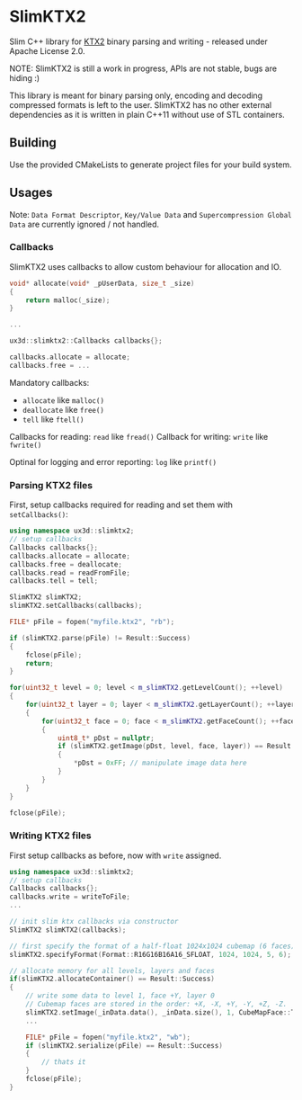 # SlimKTX2
Slim C++ library for [KTX2](http://github.khronos.org/KTX-Specification/) binary parsing and writing - released under Apache License 2.0.

NOTE: SlimKTX2 is still a work in progress, APIs are not stable, bugs are hiding :)

This library is meant for binary parsing only, encoding and decoding compressed formats is left to the user. SlimKTX2 has no other external dependencies as it is written in plain C++11 without use of STL containers.

## Building

Use the provided CMakeLists to generate project files for your build system.

## Usages

Note: `Data Format Descriptor`, `Key/Value Data` and `Supercompression Global Data` are currently ignored / not handled.

### Callbacks

SlimKTX2 uses callbacks to allow custom behaviour for allocation and IO.
```cpp
void* allocate(void* _pUserData, size_t _size)
{
	return malloc(_size);
}

...

ux3d::slimktx2::Callbacks callbacks{};

callbacks.allocate = allocate;
callbacks.free = ...
```

Mandatory callbacks:
* `allocate` like `malloc()`
* `deallocate` like `free()`
* `tell` like `ftell()`

Callbacks for reading: `read` like `fread()` 
Callback for writing: `write` like `fwrite()`

Optinal for logging and error reporting:  `log` like `printf()`

### Parsing KTX2 files

First, setup callbacks required for reading and set them with `setCallbacks()`:

```cpp
using namespace ux3d::slimktx2;
// setup callbacks
Callbacks callbacks{};
callbacks.allocate = allocate;
callbacks.free = deallocate;
callbacks.read = readFromFile;
callbacks.tell = tell;

SlimKTX2 slimKTX2;
slimKTX2.setCallbacks(callbacks);

FILE* pFile = fopen("myfile.ktx2", "rb");

if (slimKTX2.parse(pFile) != Result::Success)
{
	fclose(pFile);
	return;
}

for(uint32_t level = 0; level < m_slimKTX2.getLevelCount(); ++level)
{
    for(uint32_t layer = 0; layer < m_slimKTX2.getLayerCount(); ++layer)
    {
        for(uint32_t face = 0; face < m_slimKTX2.getFaceCount(); ++face)
        {
            uint8_t* pDst = nullptr;
            if (slimKTX2.getImage(pDst, level, face, layer)) == Result::Success)
            {
                *pDst = 0xFF; // manipulate image data here
            }
        }
    }
}

fclose(pFile);
```

### Writing KTX2 files

First setup callbacks as before, now with `write` assigned.

```cpp
using namespace ux3d::slimktx2;
// setup callbacks
Callbacks callbacks{};
callbacks.write = writeToFile;
...

// init slim ktx callbacks via constructor
SlimKTX2 slimKTX2(callbacks);

// first specify the format of a half-float 1024x1024 cubemap (6 faces) with 5 mip levels:
slimKTX2.specifyFormat(Format::R16G16B16A16_SFLOAT, 1024, 1024, 5, 6);

// allocate memory for all levels, layers and faces
if(slimKTX2.allocateContainer() == Result::Success)
{
    // write some data to level 1, face +Y, layer 0
    // Cubemap faces are stored in the order: +X, -X, +Y, -Y, +Z, -Z.
    slimKTX2.setImage(_inData.data(), _inData.size(), 1, CubeMapFace::Top, 0);
    ...

    FILE* pFile = fopen("myfile.ktx2", "wb");
    if (slimKTX2.serialize(pFile) == Result::Success)
    {
        // thats it
    }
    fclose(pFile);
}
```